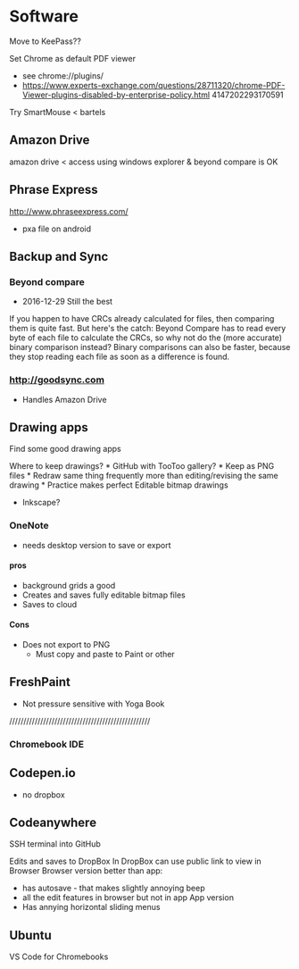 
# Software

Move to KeePass??

Set Chrome as default PDF viewer
* see chrome://plugins/
* https://www.experts-exchange.com/questions/28711320/chrome-PDF-Viewer-plugins-disabled-by-enterprise-policy.html
4147202293170591

Try
SmartMouse < bartels



## Amazon Drive

amazon drive < access using windows explorer & beyond compare is OK



## Phrase Express

http://www.phraseexpress.com/

* pxa file on android

## Backup and Sync

### Beyond compare

* 2016-12-29 Still the best

If you happen to have CRCs already calculated for files, then comparing them is quite fast.
But here's the catch:  Beyond Compare has to read every byte of each file to calculate the CRCs,
so why not do the (more accurate) binary comparison instead?
Binary comparisons can also be faster, because they stop reading each file as soon as a difference is found.


### http://goodsync.com

* Handles Amazon Drive



## Drawing apps

Find some good drawing apps

Where to keep drawings?
	* GitHub with TooToo gallery?
	* Keep as PNG files
		* Redraw same thing frequently more than editing/revising the same drawing
		* Practice makes perfect
Editable bitmap drawings
* Inkscape?


### OneNote

* needs desktop version to save or export

#### pros

* background grids a good
* Creates and saves fully editable bitmap files
* Saves to cloud

#### Cons

* Does not export to PNG
	* Must copy and paste to Paint or other

## FreshPaint

* Not pressure sensitive with Yoga Book

//////////////////////////////////////////////////


### Chromebook IDE

## Codepen.io
* no dropbox

## Codeanywhere
SSH terminal into GitHub

Edits and saves to DropBox
In DropBox can use public link to view in Browser
Browser version better than app:
* has autosave - that makes slightly annoying beep
* all the edit features in browser but not in app
App version
* Has annying horizontal sliding menus



## Ubuntu
VS Code for Chromebooks

